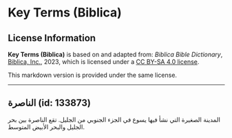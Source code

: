 # Key Terms (Biblica)

## License Information

**Key Terms (Biblica)** is based on and adapted from: _Biblica Bible Dictionary_, [Biblica, Inc.](https://www.biblica.com/), 2023, which is licensed under a [CC BY-SA 4.0 license](https://creativecommons.org/licenses/by-sa/4.0/legalcode.en).

This markdown version is provided under the same license.



--------------------------------

## الناصرة (id: 133873)

المدينة الصغيرة التي نشأ فيها يسوع في الجزء الجنوبي من الجليل. تقع الناصرة بين بحر الجليل والبحر الأبيض المتوسط.



